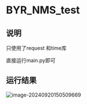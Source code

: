 # BYR_NMS_test
## 说明

只使用了request 和time库

直接运行main.py即可

## 运行结果

![image-20240920150509669](https://r2img.xianrenzhou.top/pics/2024/09/12db05f9581d298f6e5481e351002f5a.png)

